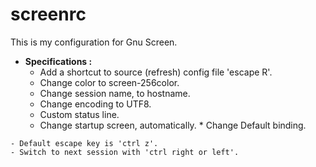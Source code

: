 screenrc
========
This is my configuration for Gnu Screen.

* **Specifications :**
    * Add a shortcut to source (refresh) config file 'escape R'.
    * Change color to screen-256color.
    * Change session name, to hostname.
    * Change encoding to UTF8.
    * Custom status line.
    * Change startup screen, automatically.    * Change Default binding.
```
- Default escape key is 'ctrl z'.
- Switch to next session with 'ctrl right or left'.
```
